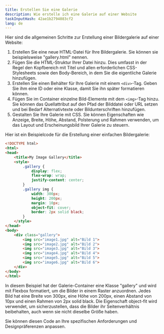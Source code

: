 ```yaml
---
title: Erstellen Sie eine Galerie
description: Wie erstelle ich eine Galerie auf einer Website
taskInputHash: 42ae1b2794083cf2
lang: de
---
```

Hier sind die allgemeinen Schritte zur Erstellung einer Bildergalerie auf einer Website:
1. Erstellen Sie eine neue HTML-Datei für Ihre Bildergalerie. Sie können sie beispielsweise "gallery.html" nennen.
2. Fügen Sie die HTML-Struktur Ihrer Datei hinzu. Dies umfasst in der Regel den Kopfbereich mit Titel und allen erforderlichen CSS-Stylesheets sowie den Body-Bereich, in dem Sie die eigentliche Galerie hinzufügen.
3. Erstellen Sie einen Behälter für Ihre Galerie mit einem `<div>`-Tag. Geben Sie ihm eine ID oder eine Klasse, damit Sie ihn später formatieren können.
4. Fügen Sie im Container einzelne Bild-Elemente mit dem `<img>`-Tag hinzu. Sie können das Quellattribut auf den Pfad der Bilddatei oder URL setzen und bei Bedarf Alternativtexte oder Bildunterschriften hinzufügen.
5. Gestalten Sie Ihre Galerie mit CSS. Sie können Eigenschaften wie Anzeige, Breite, Höhe, Abstand, Polsterung und Rahmen verwenden, um das Layout und Erscheinungsbild Ihrer Galerie zu steuern.

Hier ist ein Beispielcode für die Erstellung einer einfachen Bildergalerie:

```html
<!DOCTYPE html>
<html>
<head>
	<title>My Image Gallery</title>
	<style>
		.gallery {
			display: flex;
			flex-wrap: wrap;
			justify-content: center;
		}
		.gallery img {
			width: 300px;
			height: 200px;
			margin: 10px;
			object-fit: cover;
			border: 2px solid black;
		}
	</style>
</head>
<body>
	<div class="gallery">
		<img src="image1.jpg" alt="Bild 1">
		<img src="image2.jpg" alt="Bild 2">
		<img src="image3.jpg" alt="Bild 3">
		<img src="image4.jpg" alt="Bild 4">
		<img src="image5.jpg" alt="Bild 5">
		<img src="image6.jpg" alt="Bild 6">
	</div>
</body>
</html>
```



In diesem Beispiel hat der Galerie-Container eine Klasse "gallery" und wird mit Flexbox formatiert, um die Bilder in einem Raster anzuordnen. Jedes Bild hat eine Breite von 300px, eine Höhe von 200px, einen Abstand von 10px und einen Rahmen von 2px solid black. Die Eigenschaft object-fit wird verwendet, um sicherzustellen, dass die Bilder ihr Seitenverhältnis beibehalten, auch wenn sie nicht dieselbe Größe haben.

Sie können diesen Code an Ihre spezifischen Anforderungen und Designpräferenzen anpassen.
